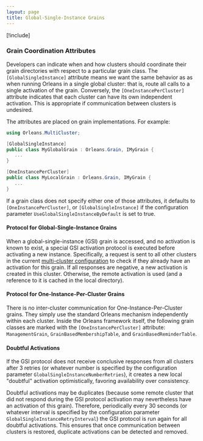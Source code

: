 ```yaml
---
layout: page
title: Global-Single-Instance Grains
---
```


[!include[](../../warning-banner.zh.md)]

### Grain Coordination Attributes

Developers can indicate when and how clusters should coordinate their grain directories with respect to a particular grain class. The  `[GlobalSingleInstance]` attribute means we want the same behavior as as when running Orleans in a single global cluster: that is, route all calls to a single activation of the grain. Conversely, the `[OneInstancePerCluster]` attribute indicates that each cluster can have its own independent activation. This is appropriate if communication between clusters is undesired.

The attributes are placed on grain implementations. For example: 
```csharp
using Orleans.MultiCluster;

[GlobalSingleInstance]
public class MyGlobalGrain : Orleans.Grain, IMyGrain {
   ...
}

[OneInstancePerCluster]
public class MyLocalGrain : Orleans.Grain, IMyGrain {
   ...
}
```

If a grain class does not specify either one of those attributes, it defaults to `[OneInstancePerCluster]`, or `[GlobalSingleInstance]` if the  configuration parameter `UseGlobalSingleInstanceByDefault` is set to true.

#### Protocol for Global-Single-Instance Grains

When a global-single-instance (GSI) grain is accessed, and no activation is known to exist, a special GSI activation protocol is executed before activating a new instance. Specifically, a request is sent to all other clusters in the current [multi-cluster configuration](MultiClusterConfiguration.md) to check if they already have an activation for this grain. If all responses are negative, a new activation is created in this cluster. Otherwise, the remote activation is used (and a reference to it is cached in the local directory).

#### Protocol for One-Instance-Per-Cluster Grains

There is no inter-cluster communication for One-Instance-Per-Cluster grains. They simply use the standard Orleans mechanism independently within each cluster. Inside the Orleans framework itself, the following grain classes are marked with the `[OneInstancePerCluster]` attribute: `ManagementGrain`, `GrainBasedMembershipTable`,  and `GrainBasedReminderTable`. 

#### Doubtful Activations

If the GSI protocol does not receive conclusive responses from all clusters after 3 retries (or whatever number is specified by the configuration parameter `GlobalSingleInstanceNumberRetries`), it creates a new local "doubtful" activation optimistically, favoring availability over consistency.

Doubtful activations may be duplicates (because some remote cluster that did not respond during the GSI protocol activation may nevertheless have  an activation of this grain). Therefore, periodically every 30 seconds (or whatever interval is specified by the configuration parameter `GlobalSingleInstanceRetryInterval`) the GSI protocol is run again for all doubtful activations. This ensures that once communication between clusters is restored, duplicate activations can be detected and removed. 

